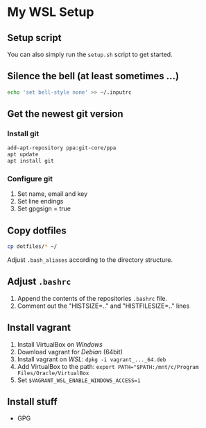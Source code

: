 # My WSL Setup

## Setup script
You can also simply run the `setup.sh` script to get started.

## Silence the bell (at least sometimes ...)
```bash
echo 'set bell-style none' >> ~/.inputrc
```

## Get the newest git version
### Install git
```bash
add-apt-repository ppa:git-core/ppa
apt update
apt install git
```

### Configure git
1. Set name, email and key
2. Set line endings
3. Set gpgsign = true

## Copy dotfiles
```bash
cp dotfiles/* ~/
```
Adjust `.bash_aliases` according to the directory structure.

## Adjust `.bashrc`
1. Append the contents of the repositories `.bashrc` file.
2. Comment out the "HISTSIZE=.." and "HISTFILESIZE=.." lines

## Install vagrant
1. Install VirtualBox on *Windows*
2. Download vagrant for *Debian* (64bit)
3. Install vagrant on *WSL*: `dpkg -i vagrant_..._64.deb`
4. Add VirtualBox to the path: `export PATH="$PATH:/mnt/c/Program Files/Oracle/VirtualBox`
5. Set `$VAGRANT_WSL_ENABLE_WINDOWS_ACCESS=1`

## Install stuff
- GPG

